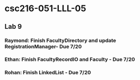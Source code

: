 # csc216-051-LLL-05

## Lab 9

### Raymond: Finish FacultyDirectory and update RegistrationManager- Due 7/20

### Ethan: Finish FacultyRecordIO and Faculty - Due 7/20

### Rohan: Finish LinkedList - Due 7/20
